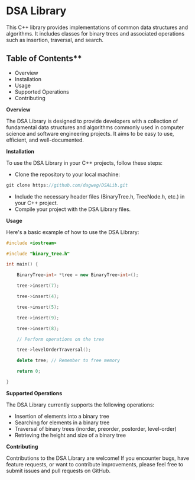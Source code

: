 # DSA Library

This C++ library provides implementations of common data structures and algorithms. It includes classes for binary trees and associated operations such as insertion, traversal, and search.

## Table of Contents**

- Overview
- Installation
- Usage
- Supported Operations
- Contributing

**Overview**

The DSA Library is designed to provide developers with a collection of fundamental data structures and algorithms commonly used in computer science and software engineering projects. It aims to be easy to use, efficient, and well-documented.

**Installation**

To use the DSA Library in your C++ projects, follow these steps:

- Clone the repository to your local machine:

```cpp
git clone https://github.com/dagweg/DSALib.git
```
- Include the necessary header files (BinaryTree.h, TreeNode.h, etc.) in your C++ project.
- Compile your project with the DSA Library files.

**Usage**

Here's a basic example of how to use the DSA Library:

```cpp
#include <iostream>

#include "binary_tree.h"

int main() {

    BinaryTree<int> *tree = new BinaryTree<int>();

    tree->insert(7);

    tree->insert(4);

    tree->insert(5);

    tree->insert(9);

    tree->insert(8);

    // Perform operations on the tree

    tree->levelOrderTraversal();

    delete tree; // Remember to free memory

    return 0;

}

```

**Supported Operations**

The DSA Library currently supports the following operations:

- Insertion of elements into a binary tree
- Searching for elements in a binary tree
- Traversal of binary trees (inorder, preorder, postorder, level-order)
- Retrieving the height and size of a binary tree

**Contributing**

Contributions to the DSA Library are welcome! If you encounter bugs, have feature requests, or want to contribute improvements, please feel free to submit issues and pull requests on GitHub.

